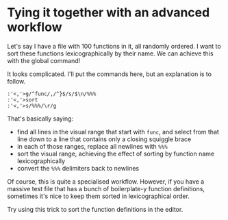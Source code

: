 # Tying it together with an advanced workflow

Let's say I have a file with 100 functions in it, all randomly ordered. I want to sort these functions lexicographically by their name. We can achieve this with the global command!

It looks complicated. I'll put the commands here, but an explanation is to follow.

```
:'<,'>g/^func/,/^}$/s/$\n/%%%
:'<,'>sort
:'<,'>s/%%%/\r/g
```

That's basically saying:

- find all lines in the visual range that start with `func`, and select from that line down to a line that contains only a closing squiggle brace
- in each of those ranges, replace all newlines with `%%%`
- sort the visual range, achieving the effect of sorting by function name lexicographically
- convert the `%%%` delimiters back to newlines

Of course, this is quite a specialised workflow. However, if you have a massive test file that has a bunch of boilerplate-y function definitions, sometimes it's nice to keep them sorted in lexicographical order.

Try using this trick to sort the function definitions in the editor.
